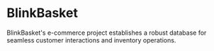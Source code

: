 # BlinkBasket
 BlinkBasket's e-commerce project establishes a robust database for seamless customer interactions and inventory operations.
